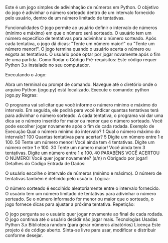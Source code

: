 Este é um jogo simples de adivinhação de números em Python. O objetivo do jogo é adivinhar o número sorteado dentro de um intervalo fornecido pelo usuário, dentro de um número limitado de tentativas.

Funcionalidades
O jogo permite ao usuário definir o intervalo de números (mínimo e máximo) em que o número será sorteado.
O usuário tem um número específico de tentativas para adivinhar o número sorteado.
Após cada tentativa, o jogo dá dicas: "Tente um número maior!" ou "Tente um número menor!".
O jogo termina quando o usuário acerta o número ou esgota as tentativas.
O usuário pode optar por jogar novamente após o fim de uma partida.
Como Rodar o Código
Pré-requisitos: Este código requer Python 3.x instalado no seu computador.

Executando o Jogo:

Abra um terminal ou prompt de comando.
Navegue até o diretório onde o arquivo Python (jogo.py) está localizado.
Execute o comando:
python jogo.py
Regras:

O programa vai solicitar que você informe o número mínimo e máximo do intervalo.
Em seguida, ele pedirá para você indicar quantas tentativas terá para adivinhar o número sorteado.
A cada tentativa, o programa vai dar uma dica se o número inserido for maior ou menor que o número sorteado.
Você pode escolher jogar novamente após o fim de cada rodada.
Exemplo de Execução
Qual o número mínimo do intervalo?
1
Qual o número máximo do intervalo?
100
Quantas tentativas para acertar?
5
Digite um número entre 1 e 100.
50
Tente um número menor!
Você ainda tem 4 tentativas.
Digite um número entre 1 e 100.
30
Tente um número maior!
Você ainda tem 3 tentativas.
Digite um número entre 1 e 100.
40
PARABÉNS VOCÊ ACERTOU O NÚMERO!
Você quer jogar novamente? (s/n)
n
Obrigado por jogar!
Detalhes do Código
Entrada de Dados:

O usuário escolhe o intervalo de números (mínimo e máximo).
O número de tentativas também é definido pelo usuário.
Lógica:

O número sorteado é escolhido aleatoriamente entre o intervalo fornecido.
O usuário tem um número limitado de tentativas para adivinhar o número sorteado.
Se o número informado for menor ou maior que o sorteado, o jogo fornece dicas para ajustar a próxima tentativa.
Repetição:

O jogo pergunta se o usuário quer jogar novamente ao final de cada rodada.
O jogo continua até o usuário decidir não jogar mais.
Tecnologias Usadas
Python 3.x
Biblioteca random (para gerar números aleatórios)
Licença
Este projeto é de código aberto. Sinta-se livre para usar, modificar e distribuir conforme desejar.

